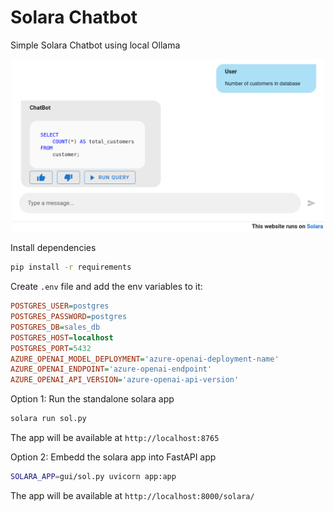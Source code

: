 # Solara Chatbot 

Simple Solara Chatbot using local Ollama

<div align="center">
    <img src="docs/imgs/chatbot-gui.png" alt="Chatbot GUI" width="500"/>
</div>


Install dependencies

```bash
pip install -r requirements
```

Create `.env` file and add the env variables to it:

```ini
POSTGRES_USER=postgres
POSTGRES_PASSWORD=postgres
POSTGRES_DB=sales_db
POSTGRES_HOST=localhost
POSTGRES_PORT=5432
AZURE_OPENAI_MODEL_DEPLOYMENT='azure-openai-deployment-name'
AZURE_OPENAI_ENDPOINT='azure-openai-endpoint'
AZURE_OPENAI_API_VERSION='azure-openai-api-version'
```


Option 1: Run the standalone solara app

```bash
solara run sol.py 
```

The app will be available at `http://localhost:8765`

Option 2: Embedd the solara app into FastAPI app

```bash
SOLARA_APP=gui/sol.py uvicorn app:app
```
The app will be available at `http://localhost:8000/solara/`

